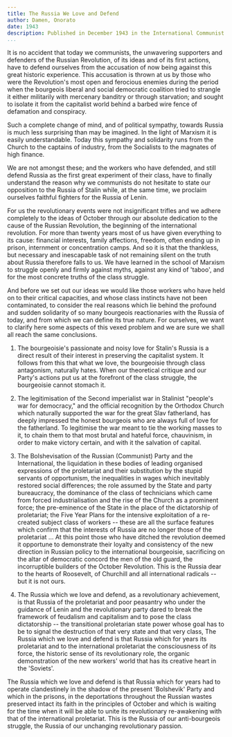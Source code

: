 ```yaml
---
title: The Russia We Love and Defend
author: Damen, Onorato
date: 1943
description: Published in December 1943 in the International Communist Party's publication Prometeo. From <https://www.marxists.org/archive/damen/1943/love-russia.htm>.
...
```


It is no accident that today we communists, the unwavering supporters
and defenders of the Russian Revolution, of its ideas and of its first
actions, have to defend ourselves from the accusation of now being
against this great historic experience. This accusation is thrown at us
by those who were the Revolution's most open and ferocious enemies
during the period when the bourgeois liberal and social democratic
coalition tried to strangle it either militarily with mercenary banditry
or through starvation; and sought to isolate it from the capitalist
world behind a barbed wire fence of defamation and conspiracy.

Such a complete change of mind, and of political sympathy, towards
Russia is much less surprising than may be imagined. In the light of
Marxism it is easily understandable. Today this sympathy and solidarity
runs from the Church to the captains of industry, from the Socialists to
the magnates of high finance.

We are not amongst these; and the workers who have defended, and still
defend Russia as the first great experiment of their class, have to
finally understand the reason why we communists do not hesitate to state
our opposition to the Russia of Stalin while, at the same time, we
proclaim ourselves faithful fighters for the Russia of Lenin.

For us the revolutionary events were not insignificant trifles and we
adhere completely to the ideas of October through our absolute
dedication to the cause of the Russian Revolution, the beginning of the
international revolution. For more than twenty years most of us have
given everything to its cause: financial interests, family affections,
freedom, often ending up in prison, internment or concentration camps.
And so it is that the thankless, but necessary and inescapable task of
not remaining silent on the truth about Russia therefore falls to us. We
have learned in the school of Marxism to struggle openly and firmly
against myths, against any kind of 'taboo', and for the most concrete
truths of the class struggle.

And before we set out our ideas we would like those workers who have
held on to their critical capacities, and whose class instincts have not
been contaminated, to consider the real reasons which lie behind the
profound and sudden solidarity of so many bourgeois reactionaries with
the Russia of today, and from which we can define its true nature. For
ourselves, we want to clarify here some aspects of this vexed problem
and we are sure we shall all reach the same conclusions.

1. The bourgeoisie's passionate and noisy love for Stalin's Russia is a
direct result of their interest in preserving the capitalist system. It
follows from this that what we love, the bourgeoisie through class
antagonism, naturally hates. When our theoretical critique and our
Party's actions put us at the forefront of the class struggle, the
bourgeoisie cannot stomach it.

2. The legitimisation of the Second imperialist war in Stalinist
"people's war for democracy," and the official recognition by the
Orthodox Church which naturally supported the war for the great Slav
fatherland, has deeply impressed the honest bourgeois who are always
full of love for the fatherland. To legitimise the war meant to tie the
working masses to it, to chain them to that most brutal and hateful
force, chauvinism, in order to make victory certain, and with it the
salvation of capital.

3. The Bolshevisation of the Russian (Communist) Party and the
International, the liquidation in these bodies of leading organised
expressions of the proletariat and their substitution by the stupid
servants of opportunism, the inequalities in wages which inevitably
restored social differences; the role assumed by the State and party
bureaucracy, the dominance of the class of technicians which came from
forced industrialisation and the rise of the Church as a prominent
force; the pre-eminence of the State in the place of the dictatorship of
proletariat; the Five Year Plans for the intensive exploitation of a
re-created subject class of workers -- these are all the surface
features which confirm that the interests of Russia are no longer those
of the proletariat ... At this point those who have ditched the
revolution deemed it opportune to demonstrate their loyalty and
consistency of the new direction in Russian policy to the international
bourgeoisie, sacrificing on the altar of democratic concord the men of
the old guard, the incorruptible builders of the October Revolution.
This is the Russia dear to the hearts of Roosevelt, of Churchill and all
international radicals -- but it is not ours.

4. The Russia which we love and defend, as a revolutionary achievement,
is that Russia of the proletariat and poor peasantry who under the
guidance of Lenin and the revolutionary party dared to break the
framework of feudalism and capitalism and to pose the class dictatorship
-- the transitional proletarian state power whose goal has to be to
signal the destruction of that very state and that very class, The
Russia which we love and defend is that Russia which for years its
proletariat and to the international proletariat the consciousness of
its force, the historic sense of its revolutionary role, the organic
demonstration of the new workers' world that has its creative heart in
the 'Soviets'.

The Russia which we love and defend is that Russia which for years had
to operate clandestinely in the shadow of the present 'Bolshevik' Party
and which in the prisons, in the deportations throughout the Russian
wastes preserved intact its faith in the principles of October and which
is waiting for the time when it will be able to unite its revolutionary
re-awakening with that of the international proletariat. This is the
Russia of our anti-bourgeois struggle, the Russia of our unchanging
revolutionary passion.
